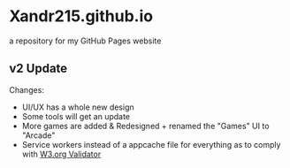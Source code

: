 # Xandr215.github.io
a repository for my GitHub Pages website
## v2 Update
Changes:
- UI/UX has a whole new design
- Some tools will get an update
- More games are added & Redesigned + renamed the "Games" UI to "Arcade"
- Service workers instead of a appcache file for everything as to comply with [W3.org Validator](https://validator.w3.org)
